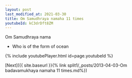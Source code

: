 ```yaml
---
layout: post
last_modified_at: 2021-03-30
title: Om Samudhraya namaha 11 times
youtubeId: kC3drDft8ZM
---
```

 
 
Om Samudhraya nama 
 
 -  Who is of the form of ocean 
 
  
 
  
 
 
 
 
 
 


{% include youtubePlayer.html id=page.youtubeId %}
 
[Next]({{ site.baseurl }}{% link  split1/_posts/2013-04-03-Om badavamukhaya namaha 11 times.md%})
 
